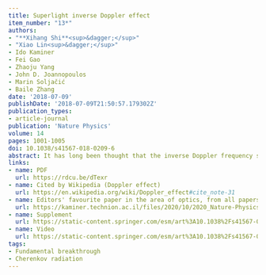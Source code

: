 ```yaml
---
title: Superlight inverse Doppler effect
item_number: "13*"
authors:
- "**Xihang Shi**<sup>&dagger;</sup>"
- "Xiao Lin<sup>&dagger;</sup>"
- Ido Kaminer
- Fei Gao
- Zhaoju Yang
- John D. Joannopoulos
- Marin Soljačić
- Baile Zhang
date: '2018-07-09'
publishDate: '2018-07-09T21:50:57.179302Z'
publication_types:
- article-journal
publication: 'Nature Physics'
volume: 14
pages: 1001-1005
doi: 10.1038/s41567-018-0209-6
abstract: It has long been thought that the inverse Doppler frequency shift of light is impossible in homogeneous systems with a positive refractive index. Here we break this long-held tenet by predicting a previously unconsidered Doppler effect of light inside a radiation cone, the so-called Vavilov–Cherenkov cone, under specific circumstances. It has been known from the classic work of Ginzburg and Frank that a superlight (that is, superluminal) normal Doppler effect appears inside the Vavilov–Cherenkov cone if the velocity of the source v is larger than the phase velocity of light v<sub>p</sub>. By further developing their theory, we discover that an inverse Doppler frequency shift will arise if v > 2v<sub>p</sub>. We denote this as the superlight inverse Doppler effect. Moreover, we show that the superlight inverse Doppler effect can be spatially separated from the other Doppler effects by using highly squeezed polaritons (such as graphene plasmons), which may facilitate the experimental observation.
links:
- name: PDF
  url: https://rdcu.be/dTexr
- name: Cited by Wikipedia (Doppler effect)
  url: https://en.wikipedia.org/wiki/Doppler_effect#cite_note-31
- name: Editors' favourite paper in the area of optics, from all papers published between 2005-2020 in Nature Physics
  url: https://kaminer.technion.ac.il/files/2020/10/2020_Nature-Physics_15-years-of-Nature-Physics.pdf
- name: Supplement
  url: https://static-content.springer.com/esm/art%3A10.1038%2Fs41567-018-0209-6/MediaObjects/41567_2018_209_MOESM1_ESM.pdf
- name: Video
  url: https://static-content.springer.com/esm/art%3A10.1038%2Fs41567-018-0209-6/MediaObjects/41567_2018_209_MOESM2_ESM.mov
tags:
- Fundamental breakthrough
- Cherenkov radiation
---
```

